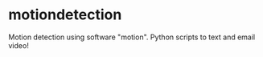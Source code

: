 # motiondetection
Motion detection using software "motion". Python scripts to text and email video!
